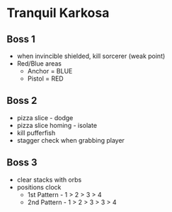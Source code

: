 # Tranquil Karkosa

## Boss 1
- when invincible shielded, kill sorcerer (weak point)
- Red/Blue areas
  - Anchor = BLUE
  - Pistol = RED

## Boss 2
- pizza slice - dodge
- pizza slice homing - isolate
- kill pufferfish
- stagger check when grabbing player

## Boss 3
- clear stacks with orbs
- positions clock
  - 1st Pattern - 1 > 2 > 3 > 4
  - 2nd Pattern - 1 > 2 > 3 > 3 >  4
